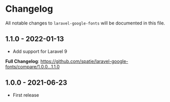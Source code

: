 # Changelog

All notable changes to `laravel-google-fonts` will be documented in this file.

## 1.1.0 - 2022-01-13

- Add support for Laravel 9

**Full Changelog**: https://github.com/spatie/laravel-google-fonts/compare/1.0.0...1.1.0

## 1.0.0 - 2021-06-23

- First release
